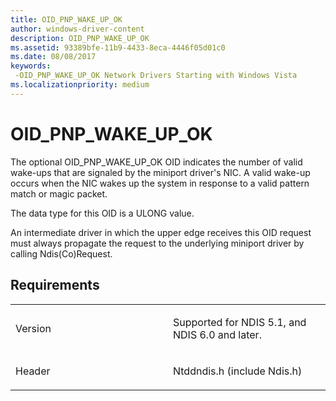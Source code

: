 ```yaml
---
title: OID_PNP_WAKE_UP_OK
author: windows-driver-content
description: OID_PNP_WAKE_UP_OK
ms.assetid: 93389bfe-11b9-4433-8eca-4446f05d01c0
ms.date: 08/08/2017
keywords: 
 -OID_PNP_WAKE_UP_OK Network Drivers Starting with Windows Vista
ms.localizationpriority: medium
---
```


# OID\_PNP\_WAKE\_UP\_OK





The optional OID\_PNP\_WAKE\_UP\_OK OID indicates the number of valid wake-ups that are signaled by the miniport driver's NIC. A valid wake-up occurs when the NIC wakes up the system in response to a valid pattern match or magic packet.

The data type for this OID is a ULONG value.

An intermediate driver in which the upper edge receives this OID request must always propagate the request to the underlying miniport driver by calling Ndis(Co)Request.

Requirements
------------

<table>
<colgroup>
<col width="50%" />
<col width="50%" />
</colgroup>
<tbody>
<tr class="odd">
<td><p>Version</p></td>
<td><p>Supported for NDIS 5.1, and NDIS 6.0 and later.</p></td>
</tr>
<tr class="even">
<td><p>Header</p></td>
<td>Ntddndis.h (include Ndis.h)</td>
</tr>
</tbody>
</table>

 

 




